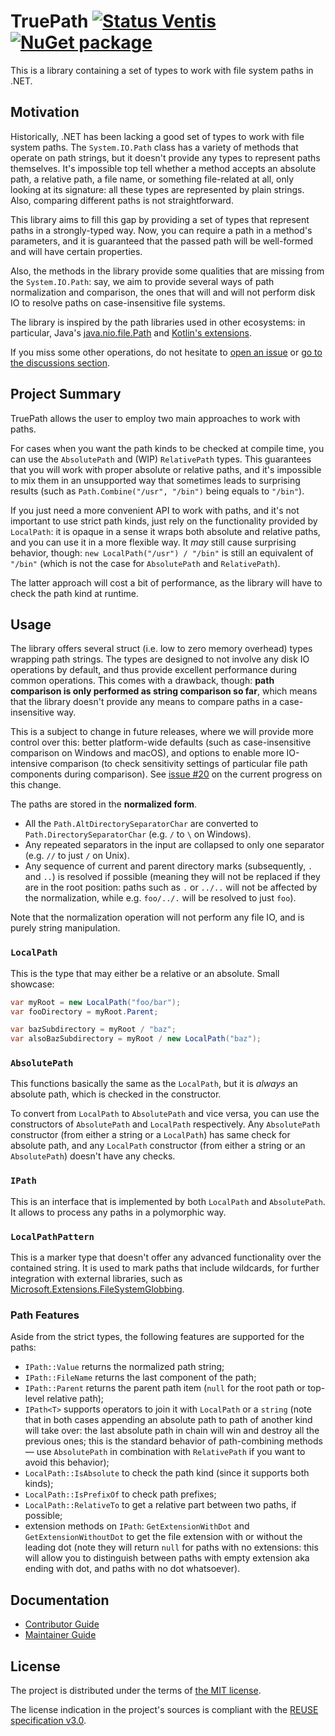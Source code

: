 <!--
SPDX-FileCopyrightText: 2024 Friedrich von Never <friedrich@fornever.me>

SPDX-License-Identifier: MIT
-->

TruePath [![Status Ventis][status-ventis]][andivionian-status-classifier] [![NuGet package][nuget.badge]][nuget.page]
========
This is a library containing a set of types to work with file system paths in .NET.

Motivation
----------
Historically, .NET has been lacking a good set of types to work with file system paths. The `System.IO.Path` class has a variety of methods that operate on path strings, but it doesn't provide any types to represent paths themselves. It's impossible top tell whether a method accepts an absolute path, a relative path, a file name, or something file-related at all, only looking at its signature: all these types are represented by plain strings. Also, comparing different paths is not straightforward.

This library aims to fill this gap by providing a set of types that represent paths in a strongly-typed way. Now, you can require a path in a method's parameters, and it is guaranteed that the passed path will be well-formed and will have certain properties.

Also, the methods in the library provide some qualities that are missing from the `System.IO.Path`: say, we aim to provide several ways of path normalization and comparison, the ones that will and will not perform disk IO to resolve paths on case-insensitive file systems.

The library is inspired by the path libraries used in other ecosystems: in particular, Java's [java.nio.file.Path][java.path] and [Kotlin's extensions][kotlin.path].

If you miss some other operations, do not hesitate to [open an issue][issues] or [go to the discussions section][discussions].

Project Summary
---------------
TruePath allows the user to employ two main approaches to work with paths.

For cases when you want the path kinds to be checked at compile time, you can use the `AbsolutePath` and (WIP) <!-- TODO[#23] --> `RelativePath` types. This guarantees that you will work with proper absolute or relative paths, and it's impossible to mix them in an unsupported way that sometimes leads to surprising results (such as `Path.Combine("/usr", "/bin")` being equals to `"/bin"`).

If you just need a more convenient API to work with paths, and it's not important to use strict path kinds, just rely on the functionality provided by `LocalPath`: it is opaque in a sense it wraps both absolute and relative paths, and you can use it in a more flexible way. It _may_ still cause surprising behavior, though: `new LocalPath("/usr") / "/bin"` is still an equivalent of `"/bin"` (which is not the case for `AbsolutePath` and `RelativePath`).

The latter approach will cost a bit of performance, as the library will have to check the path kind at runtime.

Usage
-----
The library offers several struct (i.e. low to zero memory overhead) types wrapping path strings. The types are designed to not involve any disk IO operations by default, and thus provide excellent performance during common operations. This comes with a drawback, though: **path comparison is only performed as string comparison so far**, which means that the library doesn't provide any means to compare paths in a case-insensitive way.

This is a subject to change in future releases, where we will provide more control over this: better platform-wide defaults (such as case-insensitive comparison on Windows and macOS), and options to enable more IO-intensive comparison (to check sensitivity settings of particular file path components during comparison). See [issue #20][issue.20] on the current progress on this change.

The paths are stored in the **normalized form**.

- All the `Path.AltDirectorySeparatorChar` are converted to `Path.DirectorySeparatorChar` (e.g. `/` to `\` on Windows).
- Any repeated separators in the input are collapsed to only one separator (e.g. `//` to just `/` on Unix).
- Any sequence of current and parent directory marks (subsequently, `.` and `..`) is resolved if possible (meaning they
  will not be replaced if they are in the root position: paths such as `.` or `../..` will not be affected by the
  normalization, while e.g. `foo/../.` will be resolved to just `foo`).

Note that the normalization operation will not perform any file IO, and is purely string manipulation.

### `LocalPath`
This is the type that may either be a relative or an absolute. Small showcase:
```csharp
var myRoot = new LocalPath("foo/bar");
var fooDirectory = myRoot.Parent;

var bazSubdirectory = myRoot / "baz";
var alsoBazSubdirectory = myRoot / new LocalPath("baz");
```

### `AbsolutePath`
This functions basically the same as the `LocalPath`, but it is _always_ an absolute path, which is checked in the constructor.

To convert from `LocalPath` to `AbsolutePath` and vice versa, you can use the constructors of `AbsolutePath` and `LocalPath` respectively. Any `AbsolutePath` constructor (from either a string or a `LocalPath`) has same check for absolute path, and any `LocalPath` constructor (from either a string or an `AbsolutePath`) doesn't have any checks.

### `IPath`
This is an interface that is implemented by both `LocalPath` and `AbsolutePath`. It allows to process any paths in a polymorphic way.

### `LocalPathPattern`
This is a marker type that doesn't offer any advanced functionality over the contained string. It is used to mark paths that include wildcards, for further integration with external libraries, such as [Microsoft.Extensions.FileSystemGlobbing][file-system-globbing.nuget].

### Path Features
Aside from the strict types, the following features are supported for the paths:
- `IPath::Value` returns the normalized path string;
- `IPath::FileName` returns the last component of the path;
- `IPath::Parent` returns the parent path item (`null` for the root path or top-level relative path);
- `IPath<T>` supports operators to join it with `LocalPath` or a `string` (note that in both cases appending an absolute path to path of another kind will take over: the last absolute path in chain will win and destroy all the previous ones; this is the standard behavior of path-combining methods — use `AbsolutePath` in combination with `RelativePath` if you want to avoid this behavior);
- `LocalPath::IsAbsolute` to check the path kind (since it supports both kinds);
- `LocalPath::IsPrefixOf` to check path prefixes;
- `LocalPath::RelativeTo` to get a relative part between two paths, if possible;
- extension methods on `IPath`: `GetExtensionWithDot` and `GetExtensionWithoutDot` to get the file extension with or without the leading dot (note they will return `null` for paths with no extensions: this will allow you to distinguish between paths with empty extension aka ending with dot, and paths with no dot whatsoever).

Documentation
-------------
- [Contributor Guide][docs.contributing]
- [Maintainer Guide][docs.maintaining]

License
-------
The project is distributed under the terms of [the MIT license][docs.license].

The license indication in the project's sources is compliant with the [REUSE specification v3.0][reuse.spec].

[andivionian-status-classifier]: https://andivionian.fornever.me/v1/#status-ventis-
[discussions]: https://github.com/ForNeVeR/TruePath/discussions
[docs.contributing]: CONTRIBUTING.md
[docs.license]: LICENSE.txt
[docs.maintaining]: MAINTAINING.md
[file-system-globbing.nuget]: https://www.nuget.org/packages/Microsoft.Extensions.FileSystemGlobbing
[issue.20]: https://github.com/ForNeVeR/TruePath/issues/20
[issues]: https://github.com/ForNeVeR/TruePath/issues
[java.path]: https://docs.oracle.com/en%2Fjava%2Fjavase%2F21%2Fdocs%2Fapi%2F%2F/java.base/java/nio/file/Path.html
[kotlin.path]: https://kotlinlang.org/api/latest/jvm/stdlib/kotlin.io.path/java.nio.file.-path/
[nuget.badge]: https://img.shields.io/nuget/v/TruePath
[nuget.page]: https://www.nuget.org/packages/TruePath
[reuse.spec]: https://reuse.software/spec/
[status-ventis]: https://img.shields.io/badge/status-ventis-yellow.svg
